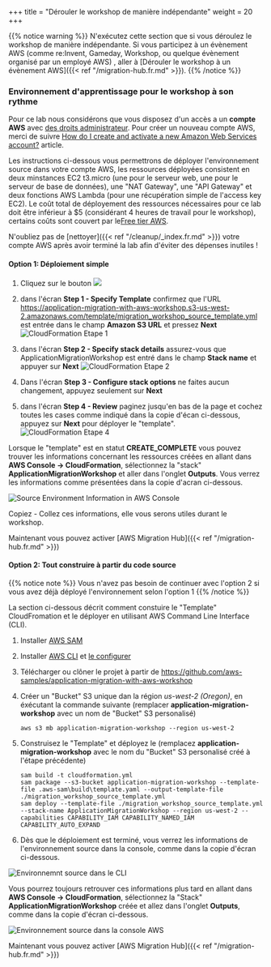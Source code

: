 +++
title = "Dérouler le workshop de manière indépendante"
weight = 20
+++

{{% notice warning %}}
N'exécutez cette section que si vous déroulez le workshop de manière indépendante. Si vous participez à un évènement AWS (comme re:Invent, Gameday, Workshop, ou quelque évènement organisé par un employé AWS) , aller à [Dérouler le workshop à un évènement AWS]({{< ref "/migration-hub.fr.md" >}}).
{{% /notice %}}

### Environnement d'apprentissage pour le workshop à son rythme

Pour ce lab nous considérons que vous disposez d'un accès a un **compte AWS** avec <a href="https://docs.aws.amazon.com/IAM/latest/UserGuide/getting-started_create-admin-group.html" target="_blank">des droits administrateur</a>. Pour créer un nouveau compte AWS, merci de suivre <a href="https://aws.amazon.com/premiumsupport/knowledge-center/create-and-activate-aws-account/" target="_blank">How do I create and activate a new Amazon Web Services account?</a> article.

Les instructions ci-dessous vous permettrons de déployer l'environnement source dans votre compte AWS, les ressources déployées consistent en deux minstances EC2 t3.micro (une pour le serveur web, une pour le serveur de base de données), une "NAT Gateway", une "API Gateway" et deux fonctions AWS Lambda (pour une récupération simple de l'access key EC2). Le coût total de déployement des ressources nécessaires pour ce lab doit être inférieur à $5 (considérant 4 heures de travail pour le workshop), certains coûts sont couvert par le<a href="https://aws.amazon.com/free/" target="_blank">Free tier AWS</a>. 

N'oubliez pas de [nettoyer]({{< ref "/cleanup/_index.fr.md" >}}) votre compte AWS après avoir terminé la lab afin d'éviter des dépenses inutiles !

#### Option 1: Déploiement simple

1. Cliquez sur le bouton <a href="https://console.aws.amazon.com/cloudformation/home?region=us-west-2#/stacks/new?stackName=ApplicationMigrationWorkshop&templateURL=https://application-migration-with-aws-workshop.s3-us-west-2.amazonaws.com/template/migration_workshop_source_template.yml" target="_blank"><img src="https://application-migration-with-aws-workshop.s3-us-west-2.amazonaws.com/static/cloudformation-launch-stack.png"></a>


2. dans l'écran **Step 1 - Specify Template** confirmez que l'URL https://application-migration-with-aws-workshop.s3-us-west-2.amazonaws.com/template/migration_workshop_source_template.yml est entrée dans le champ **Amazon S3 URL** et pressez **Next**
  ![CloudFormation Etape 1](/intro/cloudformation-step1.en.png)

4. dans l'écran **Step 2 - Specify stack details** assurez-vous que ApplicationMigrationWorkshop est entré dans le champ **Stack name** et appuyer sur **Next**
   ![CloudFormation Etape 2](/intro/cloudformation-step2.en.png)

5. Dans l'écran **Step 3 - Configure stack options** ne faites aucun changement, appuyez seulement sur **Next**  

6. dans l'écran **Step 4 - Review** paginez jusqu'en bas de la page et cochez toutes les cases comme indiqué dans la copie d'écan ci-dessous, appuyez sur **Next** pour déployer le "template". 
  ![CloudFormation Etape 4](/intro/cloudformation-step4.en.png)

Lorsque le "template" est en statut **CREATE_COMPLETE** vous pouvez trouver les informations concernant les ressources créées en allant dans **AWS Console -> CloudFormation**, sélectionnez la "stack"  **ApplicationMigrationWorkshop** et aller dans l'onglet **Outputs**. Vous verrez les informations comme présentées dans la copie d'acran ci-dessous.

![Source Environment Information in AWS Console](/intro/self-service-env-awsconsole-info.en.png)

Copiez - Collez ces informations, elle vous serons utiles durant le workshop.

Maintenant vous pouvez activer [AWS Migration Hub]({{< ref "/migration-hub.fr.md" >}})  




#### Option 2: Tout construire à partir du code source

{{% notice note %}}
Vous n'avez pas besoin de continuer avec l'option 2 si vous avez déjà déployé l'environnement selon l'option 1
{{% /notice %}}

La section ci-dessous décrit comment constuire le "Template" CloudFromation et le déployer en utilisant AWS Command Line Interface (CLI).

1. Installer  <a href="https://docs.aws.amazon.com/serverless-application-model/latest/developerguide/serverless-sam-cli-install.html" target="_blank">AWS SAM</a>

2. Installer <a href="https://docs.aws.amazon.com/cli/latest/userguide/cli-chap-install.html" target="_blank">AWS CLI</a> et <a href="https://docs.aws.amazon.com/cli/latest/userguide/cli-chap-configure.html" target="_blank">le configurer</a>

3. Télécharger ou clôner le projet à partir de <a href="https://github.com/aws-samples/application-migration-with-aws-workshop" target="_blank">https://github.com/aws-samples/application-migration-with-aws-workshop</a>


4. Créer un "Bucket" S3 unique dan la région *us-west-2 (Oregon)*, en éxécutant la commande suivante (remplacer **application-migration-workshop** avec un nom de "Bucket" S3 personalisé)

   ```
   aws s3 mb application-migration-workshop --region us-west-2
   ```  

5. Construisez le "Template" et déployez le (remplacez **application-migration-workshop** avec le nom du "Bucket" S3 personalisé créé à l'étape précédente)  

   ```
   sam build -t cloudformation.yml  
   sam package --s3-bucket application-migration-workshop --template-file .aws-sam\build\template.yaml --output-template-file ./migration_workshop_source_template.yml  
   sam deploy --template-file ./migration_workshop_source_template.yml --stack-name ApplicationMigrationWorkshop --region us-west-2 --capabilities CAPABILITY_IAM CAPABILITY_NAMED_IAM CAPABILITY_AUTO_EXPAND  
   ```

6. Dès que le déploiement est terminé, vous verrez les informations de l'environnement source dans la console, comme dans la copie d'écran ci-dessous.

![Environnemnt source dans le CLI](/intro/self-service-env-cli-info.en.png)

Vous pourrez toujours retrouver ces informations plus tard en allant dans **AWS Console -> CloudFormation**, sélectionnez la "Stack" **ApplicationMigrationWorkshop** créée et allez dans l'onglet **Outputs**, comme dans la copie d'écran ci-dessous.

![Environnement source dans la console AWS](/intro/self-service-env-awsconsole-info.en.png)

Maintenant vous pouvez activer [AWS Migration Hub]({{< ref "/migration-hub.fr.md" >}})  
